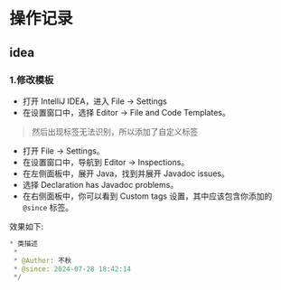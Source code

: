# 操作记录

## idea

### 1.修改模板

- 打开 IntelliJ IDEA，进入 File -> Settings
- 在设置窗口中，选择 Editor -> File and Code Templates。

>然后出现标签无法识别，所以添加了自定义标签

- 打开 File -> Settings。
- 在设置窗口中，导航到 Editor -> Inspections。
- 在左侧面板中，展开 Java，找到并展开 Javadoc issues。
- 选择 Declaration has Javadoc problems。
- 在右侧面板中，你可以看到 Custom tags 设置，其中应该包含你添加的`@since` 标签。

效果如下:

``` java
* 类描述
 *
 * @Author: 不秋
 * @since: 2024-07-28 18:42:14
 */
```
